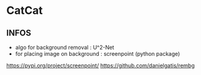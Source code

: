 # CatCat
## INFOS
- algo for background removal : U^2-Net
- for placing image on background : screenpoint (python package) 

https://pypi.org/project/screenpoint/
https://github.com/danielgatis/rembg

